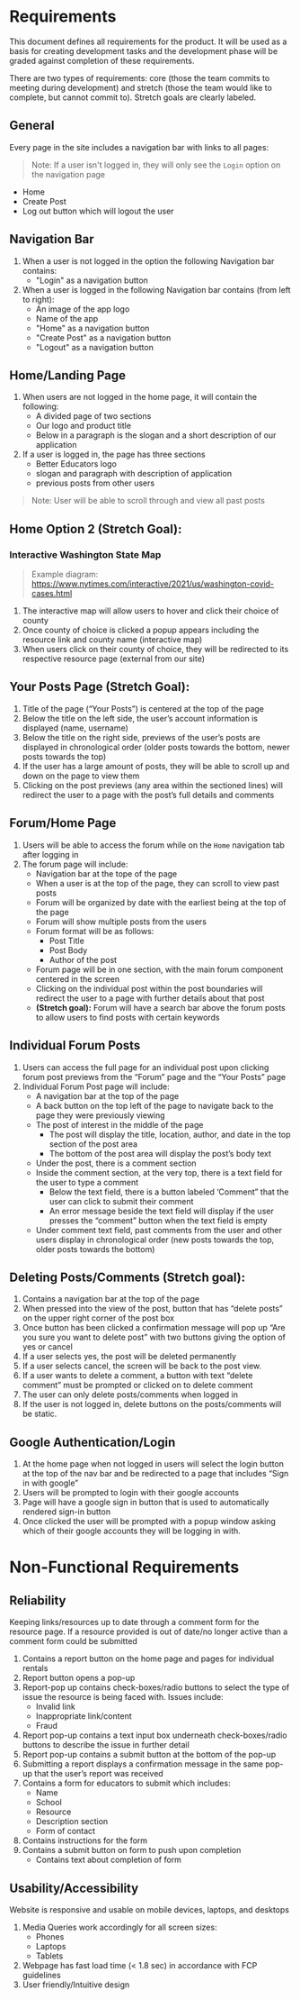 # Requirements
This document defines all requirements for the product. It will be used as a basis for creating development tasks and the development phase will be graded against completion of these requirements.

There are two types of requirements: core (those the team commits to meeting during development) and stretch (those the team would like to complete, but cannot commit to). Stretch goals are clearly labeled.

## General 
Every page in the site includes a navigation bar with links to all pages:
<br />
> Note: If a user isn't logged in, they will only see the `Login` option on the navigation page
- Home
- Create Post 
- Log out button which will logout the user

## Navigation Bar
1. When a user is not logged in the option the following Navigation bar contains:
    - "Login" as a navigation button 
2. When a user is logged in the following Navigation bar contains (from left to right): 
    - An image of the app logo 
    - Name of the app
    - "Home" as a navigation button
    - "Create Post" as a navigation button
    - "Logout" as a navigation button
## Home/Landing Page
1. When users are not logged in the home page, it will contain the following:
    - A divided page of two sections
    - Our logo and product title
    - Below in a paragraph is the slogan and a short description of our application
2. If a user is logged in, the page has three sections
    - Better Educators logo
    - slogan and paragraph with description of application
    - previous posts from other users
 > Note: User will be able to scroll through and view all past posts

## Home Option 2 (Stretch Goal): 
### Interactive Washington State Map
> Example diagram:  https://www.nytimes.com/interactive/2021/us/washington-covid-cases.html
1. The interactive map will allow users to hover and click their choice of county
2. Once county of choice is clicked a popup appears including the resource link and county name (interactive map)
3. When users click on their county of choice, they will be redirected to its respective resource page (external from our site)

## Your Posts Page (Stretch Goal):
1. Title of the page (“Your Posts”) is centered at the top of the page
2. Below the title on the left side, the user’s account information is displayed (name, username)
3. Below the title on the right side, previews of the user’s posts are displayed in chronological order (older posts towards the bottom, newer posts towards the top)
4. If the user has a large amount of posts, they will be able to scroll up and down on the page to view them
5. Clicking on the post previews (any area within the sectioned lines) will redirect the user to a page with the post’s full details and comments

## Forum/Home Page
1. Users will be able to access the forum while on the `Home` navigation tab after logging in
2. The forum page will include:
    - Navigation bar at the tope of the page
    - When a user is at the top of the page, they can scroll to view past posts
    - Forum will be organized by date with the earliest being at the top of the page
    - Forum will show multiple posts from the users
    - Forum format will be as follows: 
       - Post Title
       - Post Body
       - Author of the post
    - Forum page will be in one section, with the main forum component centered in the screen
    - Clicking on the individual post within the post boundaries will redirect the user to a page with further details about that post
    - **(Stretch goal):** Forum will have a search bar above the forum posts to allow users to find posts with certain keywords

## Individual Forum Posts

1. Users can access the full page for an individual post upon clicking forum post previews from the “Forum” page and the “Your Posts” page
2. Individual Forum Post page will include:
    - A navigation bar at the top of the page
    - A back button on the top left of the page to navigate back to the page they were previously viewing
    - The post of interest in the middle of the page
        - The post will display the title, location, author, and date in the top section of the post area
        - The bottom of the post area will display the post’s body text
    - Under the post, there is a comment section
    - Inside the comment section, at the very top, there is a text field for the user to type a comment
        - Below the text field, there is a button labeled ‘Comment” that the user can click to submit their comment
        - An error message beside the text field will display if the user presses the “comment” button when the text field is empty
    - Under comment text field, past comments from the user and other users display in chronological order (new posts towards the top, older posts towards the bottom)

## Deleting Posts/Comments (Stretch goal):
1. Contains a navigation bar at the top of the page
1. When pressed into the view of the post, button that has “delete posts” on the upper right corner of the post box
1. Once button has been clicked a confirmation message will pop up “Are you sure you want to delete post” with two buttons giving the option of yes or cancel
1. If a user selects yes, the post will be deleted permanently
1. If a user selects cancel, the screen will be back to the post view.
1. If a user wants to delete a comment, a button with text “delete comment” must be prompted or clicked on to delete comment
1. The user can only delete posts/comments when logged in
1. If the user is not logged in, delete buttons on the posts/comments will be static.

## Google Authentication/Login 
1. At the home page when not logged in users will select the login button at the top of the nav bar and be redirected to a page that includes “Sign in with google” 
2. Users will be prompted to login with their google accounts
3. Page will have a google sign in button that is used to automatically rendered sign-in button
4. Once clicked the user will be prompted with a popup window asking which of their google accounts they will be logging in with.

# Non-Functional Requirements

## Reliability 
Keeping links/resources up to date through a comment form for the resource page. If a resource provided is out of date/no longer active than a comment form could be submitted

1. Contains a report button on the home page and pages for individual rentals
2. Report button opens a pop-up
3. Report-pop up contains check-boxes/radio buttons to select the type of issue the resource is being faced with. Issues include:
    - Invalid link
    - Inappropriate link/content
    - Fraud
4. Report pop-up contains a text input box underneath check-boxes/radio buttons to describe the issue in further detail 
5. Report pop-up contains a submit button at the bottom of the pop-up
6. Submitting a report displays a confirmation message in the same pop-up that the user’s report was received
7. Contains a form for educators to submit which includes:
    - Name 
    - School 
    - Resource 
    - Description section 
    - Form of contact
8. Contains instructions for the form
9. Contains a submit button on form to push upon completion
    - Contains text about completion of form

## Usability/Accessibility
Website is responsive and usable on mobile devices, laptops, and desktops

1. Media Queries work accordingly for all screen sizes:
    - Phones
    - Laptops
    - Tablets
2. Webpage has fast load time (< 1.8 sec) in accordance with FCP guidelines
3. User friendly/Intuitive design




